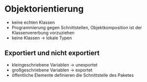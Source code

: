 # Objektorientierung
- keine echten Klassen
- Programmierung gegen Schnittstellen, Objektkomposition ist der Klassenvererbung vorzuziehen
- keine Klassen -> lokale Typen 

## Exportiert und nicht exportiert

- kleingeschriebene Variablen -> unexportet
- großgeschriebene Variablen -> exportet
- öffentliche Elemente definieren die Schnittstelle des Paketes

